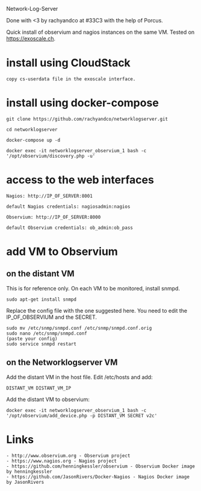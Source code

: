Network-Log-Server

Done with <3 by rachyandco at #33C3 with the help of Porcus.

Quick install of observium and nagios instances on the same VM. Tested on https://exoscale.ch.


# install using CloudStack

	copy cs-userdata file in the exoscale interface.

# install using docker-compose

	git clone https://github.com/rachyandco/networklogserver.git

	cd networklogserver

	docker-compose up -d

	docker exec -it networklogserver_observium_1 bash -c '/opt/observium/discovery.php -u'

# access to the web interfaces

	Nagios: http://IP_OF_SERVER:8001

	default Nagios credentials: nagiosadmin:nagios

	Observium: http://IP_OF_SERVER:8000

	default Observium credentials: ob_admin:ob_pass


# add VM to Observium

## on the distant VM

This is for reference only. On each VM to be monitored, install snmpd.

	sudo apt-get install snmpd

Replace the config file with the one suggested here. You need to edit the IP_OF_OBSERVIUM and the SECRET.

	sudo mv /etc/snmp/snmpd.conf /etc/snmp/snmpd.conf.orig
	sudo nano /etc/snmp/snmpd.conf
	(paste your config)
	sudo service snmpd restart

## on the Networklogserver VM

Add the distant VM in the host file. Edit /etc/hosts and add:

	DISTANT_VM DISTANT_VM_IP

Add the distant VM to observium:

	docker exec -it networklogserver_observium_1 bash -c '/opt/observium/add_device.php -p DISTANT_VM SECRET v2c'


# Links

	- http://www.observium.org - Observium project
	- https://www.nagios.org - Nagios project
	- https://github.com/henningkessler/observium - Observium Docker image by henningkessler
	- https://github.com/JasonRivers/Docker-Nagios - Nagios Docker image by JasonRivers